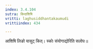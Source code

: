 ```yaml
---
index: 3.4.104
sutra: किदाशिषि
vritti: laghusiddhantakaumudi
vrittiindex: 434

---
```

आशिषि लिङो यासुट् कित्। स्कोः संयोगाद्योरिति सलोपः॥